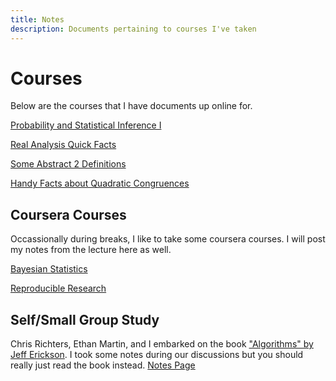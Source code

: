```yaml
---
title: Notes 
description: Documents pertaining to courses I've taken
---
```


# Courses

Below are the courses that I have documents up online for.

[Probability and Statistical Inference I](stat381)

[Real Analysis Quick Facts](realanalysis)

[Some Abstract 2 Definitions](abstract2def)

[Handy Facts about Quadratic Congruences](quadraticcongruences)

## Coursera Courses
Occassionally during breaks, I like to take some coursera courses. I will post my notes from the lecture here as well.

[Bayesian Statistics](bayesianstatistics)

[Reproducible Research](reproducibleresearch)

## Self/Small Group Study
Chris Richters, Ethan Martin, and I embarked on the book ["Algorithms" by Jeff Erickson](http://jeffe.cs.illinois.edu/teaching/algorithms/). I took some notes during our discussions but you should really just read the book instead. [Notes Page](algorithms)
